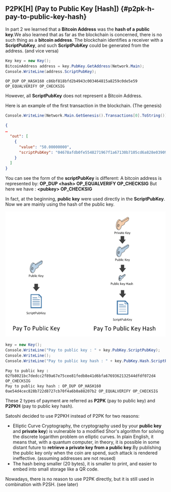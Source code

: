 ## P2PK[H] (Pay to Public Key [Hash]) {#p2pk-h-pay-to-public-key-hash}

In part 2 we learned that a **Bitcoin Address** was the **hash of a** **public key**.We also learned that as far as the blockchain is concerned, there is no such thing as a **bitcoin address**. The blockchain identifies a receiver with a **ScriptPubKey**, and such **ScriptPubKey** could be generated from the address. (and vice versa)  

```cs
Key key = new Key();
BitcoinAddress address = key.PubKey.GetAddress(Network.Main);
Console.WriteLine(address.ScriptPubKey);
```  

```
OP_DUP OP_HASH160 c86bf818bfd2b4943c003464815a8259c0de5e59 OP_EQUALVERIFY OP_CHECKSIG
```  

However, all **ScriptPubKey** does not represent a Bitcoin Address.

Here is an example of the first transaction in the blockchain. (The genesis)  

```cs
Console.WriteLine(Network.Main.GetGenesis().Transactions[0].ToString());
```  

```json
{
…
  "out": [
    {
      "value": "50.00000000",
      "scriptPubKey": "04678afdb0fe5548271967f1a67130b7105cd6a828e03909a67962e0ea1f61deb649f6bc3f4cef38c4f35504e51ec112de5c384df7ba0b8d578a4c702b6bf11d5f OP_CHECKSIG"
    }
  ]
}
```  

You can see the form of the **scriptPubKey** is different: A bitcoin address is represented by: **OP_DUP &lt;hash&gt; OP_EQUALVERIFY OP_CHECKSIG** But here we have : **&lt;pubkey&gt; OP_CHECKSIG**

In fact, at the beginning, **public key** were used directly in the **ScriptPubKey**.  
Now we are mainly using the hash of the public key.  

![](../assets/PPKH.png)  

```cs
key = new Key();
Console.WriteLine("Pay to public key : " + key.PubKey.ScriptPubKey);
Console.WriteLine();
Console.WriteLine("Pay to public key hash : " + key.PubKey.Hash.ScriptPubKey);
```  

``` 
Pay to public key : 02fb8021bc7dedcc2f89a67e75cee81fedb8e41d6bfa6769362132544dfdf072d4 OP_CHECKSIG
Pay to public key hash : OP_DUP OP_HASH160 0ae54d4cec828b722d8727cb70f4a6b0a88207b2 OP_EQUALVERIFY OP_CHECKSIG
```  

These 2 types of payment are referred as **P2PK** (pay to public key) and **P2PKH** (pay to public key hash).

Satoshi decided to use P2PKH instead of P2PK for two reasons:

*   Elliptic Curve Cryptography, the cryptography used by your **public key** and **private key**) is vulnerable to a modified Shor's algorithm for solving the discrete logarithm problem on elliptic curves. In plain English, it means that, with a quantum computer, in theory, it is possible in some distant future to **retrieve a private key from a public key**.By publishing the public key only when the coin are spend, such attack is rendered ineffective. (assuming addresses are not reused)
*   The hash being smaller (20 bytes), it is smaller to print, and easier to embed into small storage like a QR code.

Nowadays, there is no reason to use P2PK directly, but it is still used in combination with P2SH. (see later)